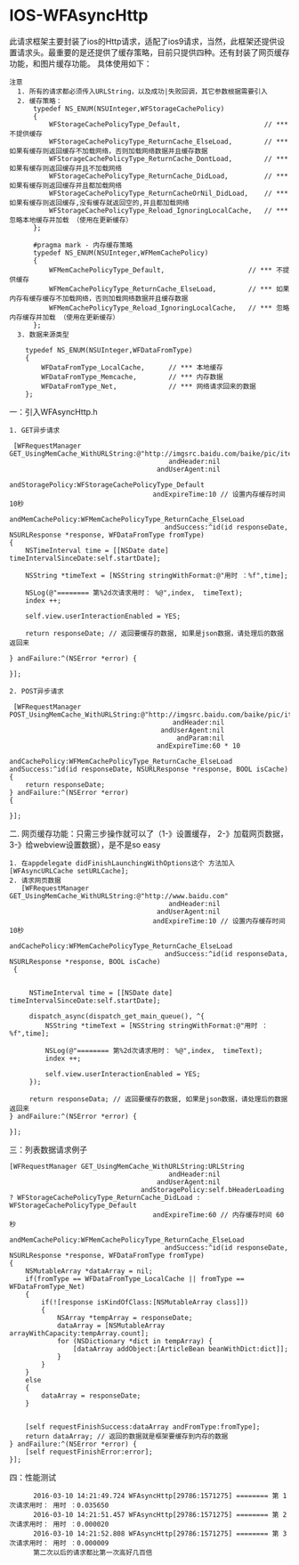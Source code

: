 # IOS-WFAsyncHttp
  
  此请求框架主要封装了ios的Http请求，适配了ios9请求，当然，此框架还提供设置请求头。最重要的是还提供了缓存策略，目前只提供四种。还有封装了网页缓存功能，和图片缓存功能。
具体使用如下：
    
    注意
      1. 所有的请求都必须传入URLString，以及成功|失败回调，其它参数根据需要引入
      2. 缓存策略：
          typedef NS_ENUM(NSUInteger,WFStorageCachePolicy)
          {
              WFStorageCachePolicyType_Default,                     // *** 不提供缓存
              WFStorageCachePolicyType_ReturnCache_ElseLoad,        // ***如果有缓存则返回缓存不加载网络，否则加载网络数据并且缓存数据
              WFStorageCachePolicyType_ReturnCache_DontLoad,        // *** 如果有缓存则返回缓存并且不加载网络
              WFStorageCachePolicyType_ReturnCache_DidLoad,         // *** 如果有缓存则返回缓存并且都加载网络
              WFStorageCachePolicyType_ReturnCacheOrNil_DidLoad,    // *** 如果有缓存则返回缓存,没有缓存就返回空的,并且都加载网络
              WFStorageCachePolicyType_Reload_IgnoringLocalCache,   // *** 忽略本地缓存并加载 （使用在更新缓存）
          };

          #pragma mark - 内存缓存策略
          typedef NS_ENUM(NSUInteger,WFMemCachePolicy)
          {
              WFMemCachePolicyType_Default,                     // *** 不提供缓存
              WFMemCachePolicyType_ReturnCache_ElseLoad,        // *** 如果内存有缓存缓存不加载网络，否则加载网络数据并且缓存数据
              WFMemCachePolicyType_Reload_IgnoringLocalCache,   // *** 忽略内存缓存并加载 （使用在更新缓存）
          };
      3. 数据来源类型
        
        typedef NS_ENUM(NSUInteger,WFDataFromType)
        {
            WFDataFromType_LocalCache,      // *** 本地缓存
            WFDataFromType_Memcache,        // *** 内存数据
            WFDataFromType_Net,             // *** 网络请求回来的数据
        };
    
一：引入WFAsyncHttp.h
  
    1. GET异步请求
    
     [WFRequestManager GET_UsingMemCache_WithURLString:@"http://imgsrc.baidu.com/baike/pic/item/b13fd4808a7d68eb9123d9a7.jpg"
                                            andHeader:nil
                                         andUserAgent:nil
                                     andStoragePolicy:WFStorageCachePolicyType_Default
                                        andExpireTime:10 // 设置内存缓存时间10秒
                                    andMemCachePolicy:WFMemCachePolicyType_ReturnCache_ElseLoad
                                           andSuccess:^id(id responseDate, NSURLResponse *response, WFDataFromType fromType)
    {
        NSTimeInterval time = [[NSDate date] timeIntervalSinceDate:self.startDate];
        
        NSString *timeText = [NSString stringWithFormat:@"用时 ：%f",time];
        
        NSLog(@"======== 第%2d次请求用时： %@",index,  timeText);
        index ++;
        
        self.view.userInteractionEnabled = YES;
        
        return responseDate; // 返回要缓存的数据, 如果是json数据，请处理后的数据返回来

    } andFailure:^(NSError *error) {
        
    }];
  
    2. POST异步请求
   
     [WFRequestManager POST_UsingMemCache_WithURLString:@"http://imgsrc.baidu.com/baike/pic/item/b13fd4808a7d68eb9123d9a7.jpg"
                                             andHeader:nil
                                          andUserAgent:nil
                                              andParam:nil
                                         andExpireTime:60 * 10
                                        andCachePolicy:WFMemCachePolicyType_ReturnCache_ElseLoad andSuccess:^id(id responseDate, NSURLResponse *response, BOOL isCache)
    {
        return responseDate;
    } andFailure:^(NSError *error)
    {
        
    }];
    
   

二. 网页缓存功能：只需三步操作就可以了（1-》设置缓存， 2-》加载网页数据， 3-》给webview设置数据），是不是so easy

    1. 在appdelegate didFinishLaunchingWithOptions这个 方法加入 [WFAsyncURLCache setURLCache];
    2. 请求网页数据
       [WFRequestManager GET_UsingMemCache_WithURLString:@"http://www.baidu.com"
                                            andHeader:nil
                                         andUserAgent:nil
                                        andExpireTime:10 // 设置内存缓存时间10秒
                                       andCachePolicy:WFMemCachePolicyType_ReturnCache_ElseLoad
                                           andSuccess:^id(id responseData, NSURLResponse *response, BOOL isCache)
     {
        
         
         NSTimeInterval time = [[NSDate date] timeIntervalSinceDate:self.startDate];
         
         dispatch_async(dispatch_get_main_queue(), ^{
             NSString *timeText = [NSString stringWithFormat:@"用时 ：%f",time];
             
             NSLog(@"======== 第%2d次请求用时： %@",index,  timeText);
             index ++;
             
             self.view.userInteractionEnabled = YES;
         });
         
         return responseData; // 返回要缓存的数据, 如果是json数据，请处理后的数据返回来
    } andFailure:^(NSError *error) {
        
    }];
  
三：列表数据请求例子
  
    [WFRequestManager GET_UsingMemCache_WithURLString:URLString
                                            andHeader:nil
                                         andUserAgent:nil
                                     andStoragePolicy:self.bHeaderLoading ? WFStorageCachePolicyType_ReturnCache_DidLoad : WFStorageCachePolicyType_Default
                                        andExpireTime:60 // 内存缓存时间 60 秒
                                    andMemCachePolicy:WFMemCachePolicyType_ReturnCache_ElseLoad
                                           andSuccess:^id(id responseDate, NSURLResponse *response, WFDataFromType fromType)
    {
        NSMutableArray *dataArray = nil;
        if(fromType == WFDataFromType_LocalCache || fromType == WFDataFromType_Net)
        {
            if(![response isKindOfClass:[NSMutableArray class]])
            {
                NSArray *tempArray = responseDate;
                dataArray = [NSMutableArray arrayWithCapacity:tempArray.count];
                for (NSDictionary *dict in tempArray) {
                    [dataArray addObject:[ArticleBean beanWithDict:dict]];
                }
            }
        }
        else
        {
            dataArray = responseDate;
        }
       
        
        [self requestFinishSuccess:dataArray andFromType:fromType];
        return dataArray; // 返回的数据就是框架要缓存到内存的数据
    } andFailure:^(NSError *error) {
        [self requestFinishError:error];
    }];
    
四：性能测试

          2016-03-10 14:21:49.724 WFAsyncHttp[29786:1571275] ======== 第 1次请求用时： 用时 ：0.035650
          2016-03-10 14:21:51.457 WFAsyncHttp[29786:1571275] ======== 第 2次请求用时： 用时 ：0.000020
          2016-03-10 14:21:52.808 WFAsyncHttp[29786:1571275] ======== 第 3次请求用时： 用时 ：0.000009
          第二次以后的请求都比第一次高好几百倍

    
